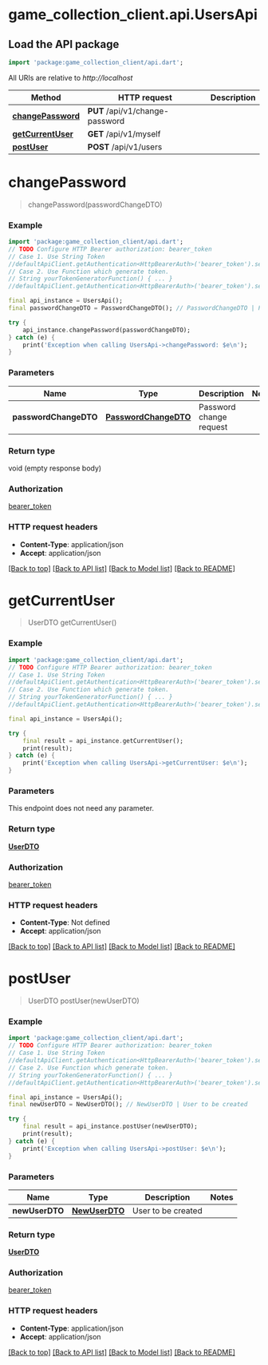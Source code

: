 # game_collection_client.api.UsersApi

## Load the API package
```dart
import 'package:game_collection_client/api.dart';
```

All URIs are relative to *http://localhost*

Method | HTTP request | Description
------------- | ------------- | -------------
[**changePassword**](UsersApi.md#changepassword) | **PUT** /api/v1/change-password | 
[**getCurrentUser**](UsersApi.md#getcurrentuser) | **GET** /api/v1/myself | 
[**postUser**](UsersApi.md#postuser) | **POST** /api/v1/users | 


# **changePassword**
> changePassword(passwordChangeDTO)





### Example
```dart
import 'package:game_collection_client/api.dart';
// TODO Configure HTTP Bearer authorization: bearer_token
// Case 1. Use String Token
//defaultApiClient.getAuthentication<HttpBearerAuth>('bearer_token').setAccessToken('YOUR_ACCESS_TOKEN');
// Case 2. Use Function which generate token.
// String yourTokenGeneratorFunction() { ... }
//defaultApiClient.getAuthentication<HttpBearerAuth>('bearer_token').setAccessToken(yourTokenGeneratorFunction);

final api_instance = UsersApi();
final passwordChangeDTO = PasswordChangeDTO(); // PasswordChangeDTO | Password change request

try {
    api_instance.changePassword(passwordChangeDTO);
} catch (e) {
    print('Exception when calling UsersApi->changePassword: $e\n');
}
```

### Parameters

Name | Type | Description  | Notes
------------- | ------------- | ------------- | -------------
 **passwordChangeDTO** | [**PasswordChangeDTO**](PasswordChangeDTO.md)| Password change request | 

### Return type

void (empty response body)

### Authorization

[bearer_token](../README.md#bearer_token)

### HTTP request headers

 - **Content-Type**: application/json
 - **Accept**: application/json

[[Back to top]](#) [[Back to API list]](../README.md#documentation-for-api-endpoints) [[Back to Model list]](../README.md#documentation-for-models) [[Back to README]](../README.md)

# **getCurrentUser**
> UserDTO getCurrentUser()





### Example
```dart
import 'package:game_collection_client/api.dart';
// TODO Configure HTTP Bearer authorization: bearer_token
// Case 1. Use String Token
//defaultApiClient.getAuthentication<HttpBearerAuth>('bearer_token').setAccessToken('YOUR_ACCESS_TOKEN');
// Case 2. Use Function which generate token.
// String yourTokenGeneratorFunction() { ... }
//defaultApiClient.getAuthentication<HttpBearerAuth>('bearer_token').setAccessToken(yourTokenGeneratorFunction);

final api_instance = UsersApi();

try {
    final result = api_instance.getCurrentUser();
    print(result);
} catch (e) {
    print('Exception when calling UsersApi->getCurrentUser: $e\n');
}
```

### Parameters
This endpoint does not need any parameter.

### Return type

[**UserDTO**](UserDTO.md)

### Authorization

[bearer_token](../README.md#bearer_token)

### HTTP request headers

 - **Content-Type**: Not defined
 - **Accept**: application/json

[[Back to top]](#) [[Back to API list]](../README.md#documentation-for-api-endpoints) [[Back to Model list]](../README.md#documentation-for-models) [[Back to README]](../README.md)

# **postUser**
> UserDTO postUser(newUserDTO)





### Example
```dart
import 'package:game_collection_client/api.dart';
// TODO Configure HTTP Bearer authorization: bearer_token
// Case 1. Use String Token
//defaultApiClient.getAuthentication<HttpBearerAuth>('bearer_token').setAccessToken('YOUR_ACCESS_TOKEN');
// Case 2. Use Function which generate token.
// String yourTokenGeneratorFunction() { ... }
//defaultApiClient.getAuthentication<HttpBearerAuth>('bearer_token').setAccessToken(yourTokenGeneratorFunction);

final api_instance = UsersApi();
final newUserDTO = NewUserDTO(); // NewUserDTO | User to be created

try {
    final result = api_instance.postUser(newUserDTO);
    print(result);
} catch (e) {
    print('Exception when calling UsersApi->postUser: $e\n');
}
```

### Parameters

Name | Type | Description  | Notes
------------- | ------------- | ------------- | -------------
 **newUserDTO** | [**NewUserDTO**](NewUserDTO.md)| User to be created | 

### Return type

[**UserDTO**](UserDTO.md)

### Authorization

[bearer_token](../README.md#bearer_token)

### HTTP request headers

 - **Content-Type**: application/json
 - **Accept**: application/json

[[Back to top]](#) [[Back to API list]](../README.md#documentation-for-api-endpoints) [[Back to Model list]](../README.md#documentation-for-models) [[Back to README]](../README.md)

